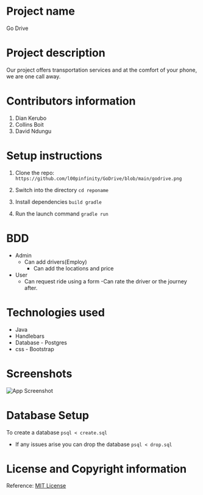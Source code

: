 # Project name

Go Drive
# Project description
Our project offers transportation services and at the comfort of your phone, we are one call away.
# Contributors information
1. Dian Kerubo
2. Collins Boit
3. David Ndungu

# Setup instructions

1. Clone the repo:
   `https://github.com/l00pinfinity/GoDrive/blob/main/godrive.png`

2. Switch into the directory
   `cd reponame`
   
3. Install dependencies 
    `build gradle`

3. Run the launch command
   `gradle run`

# BDD
* Admin
  - Can add drivers(Employ)
    - Can add the locations and price
* User
  - Can request ride using a form
    -Can rate the driver or the journey after.




# Technologies used

* Java
* Handlebars
* Database - Postgres
* css - Bootstrap

# Screenshots

![App Screenshot](https://github.com/)

# Database Setup
To create a database   `psql < create.sql`

- If any issues arise you can drop the database `psql < drop.sql`



# License and Copyright information

Reference: [MIT License](https://opensource.org/licenses/MIT)
